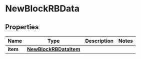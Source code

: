 

# NewBlockRBData


## Properties

Name | Type | Description | Notes
------------ | ------------- | ------------- | -------------
**item** | [**NewBlockRBDataItem**](NewBlockRBDataItem.md) |  | 



